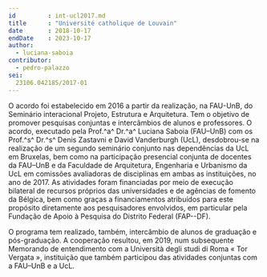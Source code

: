 ```yaml
---
id         : int-ucl2017.md
title      : "Université catholique de Louvain"
date       : 2018-10-17
endDate    : 2023-10-17
author:
  - luciana-saboia
contributor:
  - pedro-palazzo
sei:
  23106.042185/2017-01
---
```


O acordo foi estabelecido em 2016 a partir da realização, na FAU-UnB, do
Seminário interacional Projeto, Estrutura e Arquitetura. Tem o objetivo
de promover pesquisas conjuntas e intercâmbios de alunos e professores.
O acordo, executado pela Prof.^a^ Dr.^a^ Luciana Saboia (FAU–UnB) com os
Prof.^s^ Dr.^s^ Denis Zastavni e David Vanderburgh (UcL), desdobrou-se na
realização de um segundo seminário conjunto nas dependências da UcL em
Bruxelas, bem como na participação presencial conjunta de docentes da
FAU–UnB e da Faculdade de Arquitetura, Engenharia e Urbanismo da UcL em
comissões avaliadoras de disciplinas em ambas as instituições, no ano
de 2017. As atividades foram financiadas por meio de execução bilateral
de recursos próprios das universidades e de agências de fomento da
Bélgica, bem como graças a financiamentos atribuídos para este propósito
diretamente aos pesquisadores envolvidos, em particular pela Fundação de
Apoio à Pesquisa do Distrito Federal (FAP--DF).

O programa tem realizado, também, intercâmbio de alunos de
graduação e pós-graduação. A cooperação resultou, em 2019, num
subsequente Memorando de entendimento com a Università degli studi di
Roma « Tor Vergata », instituição que também participou das atividades
conjuntas com a FAU–UnB e a UcL. 

